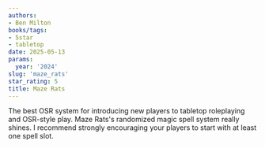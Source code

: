 ```yaml
---
authors:
- Ben Milton
books/tags:
- 5star
- tabletop
date: 2025-05-13
params:
  year: '2024'
slug: 'maze_rats'
star_rating: 5
title: Maze Rats
---
```


The best OSR system for introducing new players to tabletop roleplaying and OSR-style play. Maze Rats's randomized magic spell system really shines. I recommend strongly encouraging your players to start with at least one spell slot.

<!--more-->
